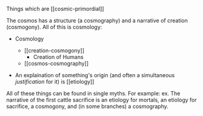 Things which are [[cosmic-primordial]]

The cosmos has a structure (a cosmography) and a narrative of creation (cosmogony). All of this is cosmology:

- Cosmology
	- [[creation-cosmogony]]
		- Creation of Humans
	- [[cosmos-cosmography]]

- An explaination of something's origin (and often a simultaneous *justification* for it) is [[etiology]]

All of these things can be found in single myths. For example:
ex. The narrative of the first cattle sacrifice is an etiology for mortals, an etiology for sacrifice, a cosmogony, and (in some branches) a cosmography.



